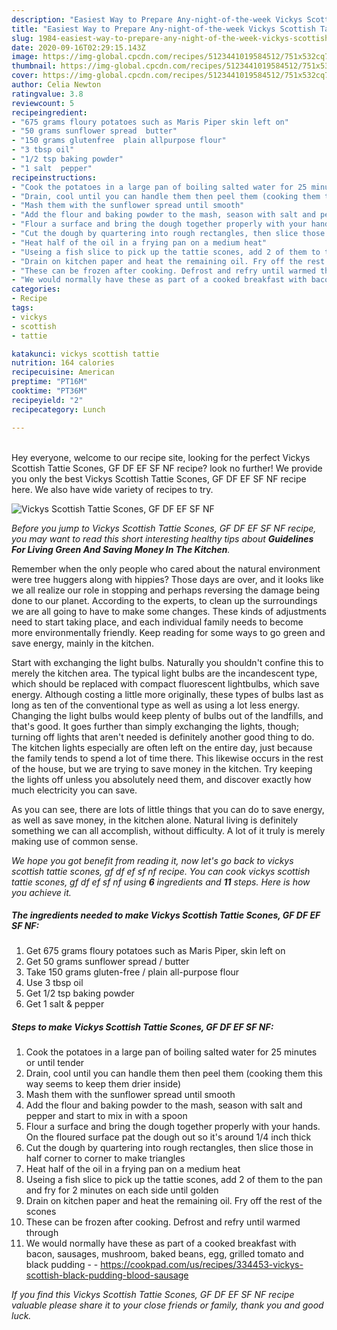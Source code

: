 ```yaml
---
description: "Easiest Way to Prepare Any-night-of-the-week Vickys Scottish Tattie Scones, GF DF EF SF NF"
title: "Easiest Way to Prepare Any-night-of-the-week Vickys Scottish Tattie Scones, GF DF EF SF NF"
slug: 1984-easiest-way-to-prepare-any-night-of-the-week-vickys-scottish-tattie-scones-gf-df-ef-sf-nf
date: 2020-09-16T02:29:15.143Z
image: https://img-global.cpcdn.com/recipes/5123441019584512/751x532cq70/vickys-scottish-tattie-scones-gf-df-ef-sf-nf-recipe-main-photo.jpg
thumbnail: https://img-global.cpcdn.com/recipes/5123441019584512/751x532cq70/vickys-scottish-tattie-scones-gf-df-ef-sf-nf-recipe-main-photo.jpg
cover: https://img-global.cpcdn.com/recipes/5123441019584512/751x532cq70/vickys-scottish-tattie-scones-gf-df-ef-sf-nf-recipe-main-photo.jpg
author: Celia Newton
ratingvalue: 3.8
reviewcount: 5
recipeingredient:
- "675 grams floury potatoes such as Maris Piper skin left on"
- "50 grams sunflower spread  butter"
- "150 grams glutenfree  plain allpurpose flour"
- "3 tbsp oil"
- "1/2 tsp baking powder"
- "1 salt  pepper"
recipeinstructions:
- "Cook the potatoes in a large pan of boiling salted water for 25 minutes or until tender"
- "Drain, cool until you can handle them then peel them (cooking them this way seems to keep them drier inside)"
- "Mash them with the sunflower spread until smooth"
- "Add the flour and baking powder to the mash, season with salt and pepper and start to mix in with a spoon"
- "Flour a surface and bring the dough together properly with your hands. On the floured surface pat the dough out so it&#39;s around 1/4 inch thick"
- "Cut the dough by quartering into rough rectangles, then slice those in half corner to corner to make triangles"
- "Heat half of the oil in a frying pan on a medium heat"
- "Useing a fish slice to pick up the tattie scones, add 2 of them to the pan and fry for 2 minutes on each side until golden"
- "Drain on kitchen paper and heat the remaining oil. Fry off the rest of the scones"
- "These can be frozen after cooking. Defrost and refry until warmed through"
- "We would normally have these as part of a cooked breakfast with bacon, sausages, mushroom, baked beans, egg, grilled tomato and black pudding  https://cookpad.com/us/recipes/334453-vickys-scottish-black-pudding-blood-sausage"
categories:
- Recipe
tags:
- vickys
- scottish
- tattie

katakunci: vickys scottish tattie 
nutrition: 164 calories
recipecuisine: American
preptime: "PT16M"
cooktime: "PT36M"
recipeyield: "2"
recipecategory: Lunch

---
```

<br>
Hey everyone, welcome to our recipe site, looking for the perfect Vickys Scottish Tattie Scones, GF DF EF SF NF recipe? look no further! We provide you only the best Vickys Scottish Tattie Scones, GF DF EF SF NF recipe here. We also have wide variety of recipes to try.
<br>


![Vickys Scottish Tattie Scones, GF DF EF SF NF](https://img-global.cpcdn.com/recipes/5123441019584512/751x532cq70/vickys-scottish-tattie-scones-gf-df-ef-sf-nf-recipe-main-photo.jpg)

<i>Before you jump to Vickys Scottish Tattie Scones, GF DF EF SF NF recipe, you may want to read this short interesting healthy tips about 
<strong>Guidelines For Living Green And Saving Money In The Kitchen</strong>.</i>
</br>

Remember when the only people who cared about the natural environment were tree huggers along with hippies? Those days are over, and it looks like we all realize our role in stopping and perhaps reversing the damage being done to our planet. According to the experts, to clean up the surroundings we are all going to have to make some changes. These kinds of adjustments need to start taking place, and each individual family needs to become more environmentally friendly. Keep reading for some ways to go green and save energy, mainly in the kitchen.

Start with exchanging the light bulbs. Naturally you shouldn't confine this to merely the kitchen area. The typical light bulbs are the incandescent type, which should be replaced with compact fluorescent lightbulbs, which save energy. Although costing a little more originally, these types of bulbs last as long as ten of the conventional type as well as using a lot less energy. Changing the light bulbs would keep plenty of bulbs out of the landfills, and that's good. It goes further than simply exchanging the lights, though; turning off lights that aren't needed is definitely another good thing to do. The kitchen lights especially are often left on the entire day, just because the family tends to spend a lot of time there. This likewise occurs in the rest of the house, but we are trying to save money in the kitchen. Try keeping the lights off unless you absolutely need them, and discover exactly how much electricity you can save.

As you can see, there are lots of little things that you can do to save energy, as well as save money, in the kitchen alone. Natural living is definitely something we can all accomplish, without difficulty. A lot of it truly is merely making use of common sense.


<i>We hope you got benefit from reading it, now let's go back to vickys scottish tattie scones, gf df ef sf nf recipe. You can cook vickys scottish tattie scones, gf df ef sf nf using <strong>6</strong> ingredients and <strong>11</strong> steps. Here is how you achieve it.
</i>

##### The ingredients needed to make Vickys Scottish Tattie Scones, GF DF EF SF NF:

1. Get 675 grams floury potatoes such as Maris Piper, skin left on
1. Get 50 grams sunflower spread / butter
1. Take 150 grams gluten-free / plain all-purpose flour
1. Use 3 tbsp oil
1. Get 1/2 tsp baking powder
1. Get 1 salt &amp; pepper


##### Steps to make Vickys Scottish Tattie Scones, GF DF EF SF NF:

1. Cook the potatoes in a large pan of boiling salted water for 25 minutes or until tender
1. Drain, cool until you can handle them then peel them (cooking them this way seems to keep them drier inside)
1. Mash them with the sunflower spread until smooth
1. Add the flour and baking powder to the mash, season with salt and pepper and start to mix in with a spoon
1. Flour a surface and bring the dough together properly with your hands. On the floured surface pat the dough out so it&#39;s around 1/4 inch thick
1. Cut the dough by quartering into rough rectangles, then slice those in half corner to corner to make triangles
1. Heat half of the oil in a frying pan on a medium heat
1. Useing a fish slice to pick up the tattie scones, add 2 of them to the pan and fry for 2 minutes on each side until golden
1. Drain on kitchen paper and heat the remaining oil. Fry off the rest of the scones
1. These can be frozen after cooking. Defrost and refry until warmed through
1. We would normally have these as part of a cooked breakfast with bacon, sausages, mushroom, baked beans, egg, grilled tomato and black pudding -  - https://cookpad.com/us/recipes/334453-vickys-scottish-black-pudding-blood-sausage


<i>If you find this Vickys Scottish Tattie Scones, GF DF EF SF NF recipe valuable please share it to your close friends or family, thank you and good luck.</i>
